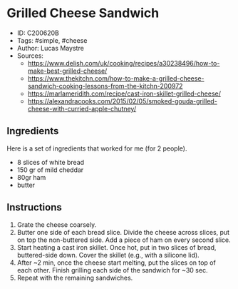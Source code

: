 # Grilled Cheese Sandwich

- ID: C200620B
- Tags: #simple, #cheese
- Author: Lucas Maystre
- Sources:
    - <https://www.delish.com/uk/cooking/recipes/a30238496/how-to-make-best-grilled-cheese/>
    - <https://www.thekitchn.com/how-to-make-a-grilled-cheese-sandwich-cooking-lessons-from-the-kitchn-200972>
    - <https://marlameridith.com/recipe/cast-iron-skillet-grilled-cheese/>
    - <https://alexandracooks.com/2015/02/05/smoked-gouda-grilled-cheese-with-curried-apple-chutney/>


## Ingredients

Here is a set of ingredients that worked for me (for 2 people).

- 8 slices of white bread
- 150 gr of mild cheddar
- 80gr ham
- butter


## Instructions

1. Grate the cheese coarsely.
2. Butter one side of each bread slice. Divide the cheese across slices, put on
   top the non-buttered side. Add a piece of ham on every second slice.
3. Start heating a cast iron skillet. Once hot, put in two slices of bread,
   buttered-side down. Cover the skillet (e.g., with a silicone lid).
4. After ~2 min, once the cheese start melting, put the slices on top of each
   other. Finish grilling each side of the sandwich for ~30 sec.
5. Repeat with the remaining sandwiches.
